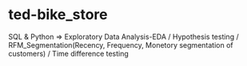 # ted-bike_store
SQL &amp; Python => 
Exploratory Data Analysis-EDA / Hypothesis testing / RFM_Segmentation(Recency, Frequency, Monetory segmentation of customers) / Time difference testing
